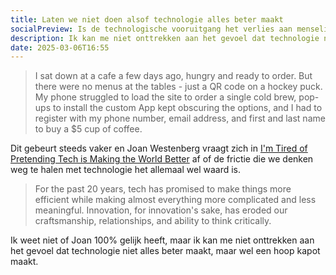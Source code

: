 ```yaml
---
title: Laten we niet doen alsof technologie alles beter maakt
socialPreview: Is de technologische vooruitgang het verlies aan menselijkheid wel waard?
description: Ik kan me niet onttrekken aan het gevoel dat technologie niet alles beter maakt, maar wel een hoop kapot maakt.
date: 2025-03-06T16:55
---
```


> I sat down at a cafe a few days ago, hungry and ready to order. But there were no menus at the tables - just a QR code on a hockey puck. My phone struggled to load the site to order a single cold brew, pop-ups to install the custom App kept obscuring the options, and I had to register with my phone number, email address, and first and last name to buy a $5 cup of coffee.

Dit gebeurt steeds vaker en Joan Westenberg vraagt zich in [I'm Tired of Pretending Tech is Making the World Better](https://www.joanwestenberg.com/im-tired-of-pretending-tech-is-making-the-world-better/) af of de frictie die we denken weg te halen met technologie het allemaal wel waard is.

> For the past 20 years, tech has promised to make things more efficient while making almost everything more complicated and less meaningful. Innovation, for innovation's sake, has eroded our craftsmanship, relationships, and ability to think critically.

Ik weet niet of Joan 100% gelijk heeft, maar ik kan me niet onttrekken aan het gevoel dat technologie niet alles beter maakt, maar wel een hoop kapot maakt.

